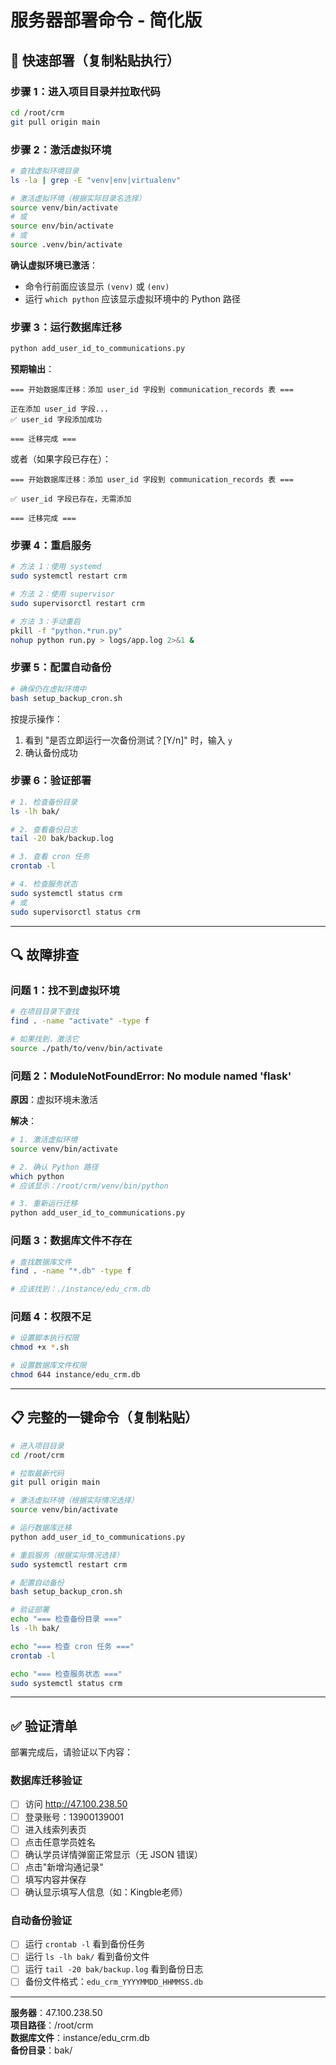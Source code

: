 # 服务器部署命令 - 简化版

## 🚀 快速部署（复制粘贴执行）

### 步骤 1：进入项目目录并拉取代码

```bash
cd /root/crm
git pull origin main
```

### 步骤 2：激活虚拟环境

```bash
# 查找虚拟环境目录
ls -la | grep -E "venv|env|virtualenv"

# 激活虚拟环境（根据实际目录名选择）
source venv/bin/activate
# 或
source env/bin/activate
# 或
source .venv/bin/activate
```

**确认虚拟环境已激活**：
- 命令行前面应该显示 `(venv)` 或 `(env)`
- 运行 `which python` 应该显示虚拟环境中的 Python 路径

### 步骤 3：运行数据库迁移

```bash
python add_user_id_to_communications.py
```

**预期输出**：
```
=== 开始数据库迁移：添加 user_id 字段到 communication_records 表 ===

正在添加 user_id 字段...
✅ user_id 字段添加成功

=== 迁移完成 ===
```

或者（如果字段已存在）：
```
=== 开始数据库迁移：添加 user_id 字段到 communication_records 表 ===

✅ user_id 字段已存在，无需添加

=== 迁移完成 ===
```

### 步骤 4：重启服务

```bash
# 方法 1：使用 systemd
sudo systemctl restart crm

# 方法 2：使用 supervisor
sudo supervisorctl restart crm

# 方法 3：手动重启
pkill -f "python.*run.py"
nohup python run.py > logs/app.log 2>&1 &
```

### 步骤 5：配置自动备份

```bash
# 确保仍在虚拟环境中
bash setup_backup_cron.sh
```

按提示操作：
1. 看到 "是否立即运行一次备份测试？[Y/n]" 时，输入 `y`
2. 确认备份成功

### 步骤 6：验证部署

```bash
# 1. 检查备份目录
ls -lh bak/

# 2. 查看备份日志
tail -20 bak/backup.log

# 3. 查看 cron 任务
crontab -l

# 4. 检查服务状态
sudo systemctl status crm
# 或
sudo supervisorctl status crm
```

---

## 🔍 故障排查

### 问题 1：找不到虚拟环境

```bash
# 在项目目录下查找
find . -name "activate" -type f

# 如果找到，激活它
source ./path/to/venv/bin/activate
```

### 问题 2：ModuleNotFoundError: No module named 'flask'

**原因**：虚拟环境未激活

**解决**：
```bash
# 1. 激活虚拟环境
source venv/bin/activate

# 2. 确认 Python 路径
which python
# 应该显示：/root/crm/venv/bin/python

# 3. 重新运行迁移
python add_user_id_to_communications.py
```

### 问题 3：数据库文件不存在

```bash
# 查找数据库文件
find . -name "*.db" -type f

# 应该找到：./instance/edu_crm.db
```

### 问题 4：权限不足

```bash
# 设置脚本执行权限
chmod +x *.sh

# 设置数据库文件权限
chmod 644 instance/edu_crm.db
```

---

## 📋 完整的一键命令（复制粘贴）

```bash
# 进入项目目录
cd /root/crm

# 拉取最新代码
git pull origin main

# 激活虚拟环境（根据实际情况选择）
source venv/bin/activate

# 运行数据库迁移
python add_user_id_to_communications.py

# 重启服务（根据实际情况选择）
sudo systemctl restart crm

# 配置自动备份
bash setup_backup_cron.sh

# 验证部署
echo "=== 检查备份目录 ==="
ls -lh bak/

echo "=== 检查 cron 任务 ==="
crontab -l

echo "=== 检查服务状态 ==="
sudo systemctl status crm
```

---

## ✅ 验证清单

部署完成后，请验证以下内容：

### 数据库迁移验证
- [ ] 访问 http://47.100.238.50
- [ ] 登录账号：13900139001
- [ ] 进入线索列表页
- [ ] 点击任意学员姓名
- [ ] 确认学员详情弹窗正常显示（无 JSON 错误）
- [ ] 点击"新增沟通记录"
- [ ] 填写内容并保存
- [ ] 确认显示填写人信息（如：Kingble老师）

### 自动备份验证
- [ ] 运行 `crontab -l` 看到备份任务
- [ ] 运行 `ls -lh bak/` 看到备份文件
- [ ] 运行 `tail -20 bak/backup.log` 看到备份日志
- [ ] 备份文件格式：`edu_crm_YYYYMMDD_HHMMSS.db`

---

**服务器**：47.100.238.50  
**项目路径**：/root/crm  
**数据库文件**：instance/edu_crm.db  
**备份目录**：bak/

